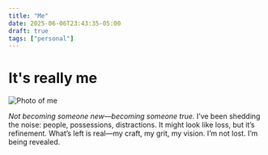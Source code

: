 ```yaml
---
title: "Me"
date: 2025-06-06T23:43:35-05:00
draft: true
tags: ["personal"]
---
```

# It's really me
![Photo of me](/hub/images/my-photo.jpg)

*Not becoming someone new—becoming someone true.*
I’ve been shedding the noise: people, possessions, distractions. It might look like loss, but it’s refinement. What’s left is real—my craft, my grit, my vision.
I’m not lost. I’m being revealed.

